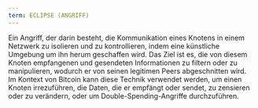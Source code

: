 ```yaml
---
term: ECLIPSE (ANGRIFF)
---
```


Ein Angriff, der darin besteht, die Kommunikation eines Knotens in einem Netzwerk zu isolieren und zu kontrollieren, indem eine künstliche Umgebung um ihn herum geschaffen wird. Das Ziel ist es, die von diesem Knoten empfangenen und gesendeten Informationen zu filtern oder zu manipulieren, wodurch er von seinen legitimen Peers abgeschnitten wird. Im Kontext von Bitcoin kann diese Technik verwendet werden, um einen Knoten irrezuführen, die Daten, die er empfängt oder sendet, zu zensieren oder zu verändern, oder um Double-Spending-Angriffe durchzuführen.